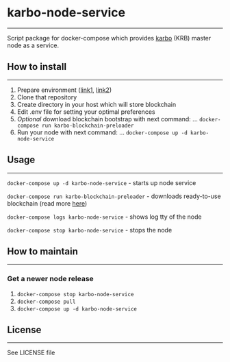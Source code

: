 # karbo-node-service
------
Script package for docker-compose which provides [karbo](https://karbo.io/en) (KRB) master node as a service.

## How to install
------
1. Prepare environment ([link1](https://docs.docker.com/install/linux/docker-ce/ubuntu/), [link2](https://docs.docker.com/compose/install/))
2. Clone that repository
3. Create directory in your host which will store blockchain
4. Edit .env file for setting your optimal preferences
5. *Optional* download blockchain bootstrap with next command:
... `docker-compose run karbo-blockchain-preloader`
6. Run your node with next command:
... `docker-compose up -d karbo-node-service`

## Usage
------
`docker-compose up -d karbo-node-service` - starts up node service

`docker-compose run karbo-blockchain-preloader` - downloads ready-to-use blockchain (read more [here](https://forum.karbo.io/viewtopic.php?f=13&t=203))

`docker-compose logs karbo-node-service` - shows log tty of the node

`docker-compose stop karbo-node-service` - stops the node


## How to maintain
------
### Get a newer node release
1. `docker-compose stop karbo-node-service`
2. `docker-compose pull`
3. `docker-compose up -d karbo-node-service`

## License
------
See LICENSE file